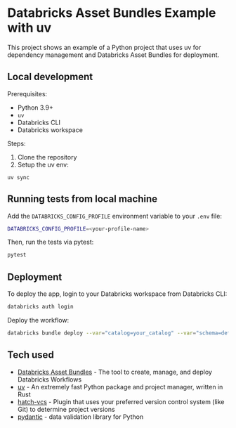 # Databricks Asset Bundles Example with uv

This project shows an example of a Python project that uses uv for dependency management and Databricks Asset Bundles for deployment.

## Local development

Prerequisites:
- Python 3.9+
- `uv`
- Databricks CLI
- Databricks workspace

Steps:
1. Clone the repository
2. Setup the uv env:
```
uv sync
```

## Running tests from local machine

Add the `DATABRICKS_CONFIG_PROFILE` environment variable to your `.env` file:
```bash
DATABRICKS_CONFIG_PROFILE=<your-profile-name>
```

Then, run the tests via pytest:
```bash
pytest
```

## Deployment 

To deploy the app, login to your Databricks workspace from Databricks CLI:
```bash
databricks auth login 
```

Deploy the workflow:
```bash
databricks bundle deploy --var="catalog=your_catalog" --var="schema=default" -t dev
```

## Tech used


- [Databricks Asset Bundles](https://docs.databricks.com/en/dev-tools/bundles/index.html) - The tool to create, manage, and deploy Databricks Workflows
- [uv](https://docs.astral.sh/uv/) - An extremely fast Python package and project manager, written in Rust
- [hatch-vcs](https://github.com/ofek/hatch-vcs) - Plugin that uses your preferred version control system (like Git) to determine project versions
- [pydantic](https://docs.pydantic.dev/latest/) - data validation library for Python